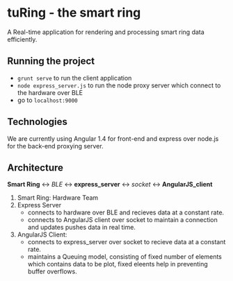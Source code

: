 # tuRing - the smart ring
A Real-time application for rendering and processing smart ring data efficiently.

## Running the project

  - `grunt serve` to run the client application
  - `node express_server.js` to run the node proxy server which connect to the hardware over BLE
  - go to `localhost:9000`

## Technologies
We are currently using Angular 1.4 for front-end and express over node.js for the back-end proxying server.

## Architecture

**Smart Ring** <-> *BLE* <-> **express_server** <-> *socket* <-> **AngularJS_client**

  1. Smart Ring: Hardware Team
  2. Express Server
     - connects to hardware over BLE and recieves data at a constant rate.
     - connects to AngularJS client over socket to maintain a connection and updates pushes data in real time.
  3. AngularJS Client:
     - connects to express_server over socket to recieve data at a constant rate.
     - maintains a Queuing model, consisting of fixed number of elements which contains data to be plot,
     fixed eleents help in preventing buffer overflows.
